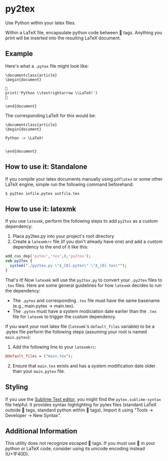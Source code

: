 # py2tex
Use Python within your latex files.

Within a LaTeX file, encapsulate  python code between 🐍 tags.  Anything you print will be inserted into the resulting LaTeX document.

## Example

Here's what a `.pytex` file might look like:
```
\documentclass{article}
\begin{document}

🐍
print('Python \\textrightarrow \\LaTeX!')
🐍

\end{document}
```
The corresponding LaTeX for this would be:
```
\documentclass{article}
\begin{document}

Python -> \LaTeX!


\end{document}
```

## How to use it: Standalone
If you compile your latex documents manually using `pdflatex` or some other LaTeX engine, simple run the following command beforehand:
```
$ py2tex infile.pytex outfile.tex
```

## How to use it: latexmk
If you use `latexmk`, perform the following steps to add `py2tex` as a custom dependency:
1. Place py2tex.py into your project's root directory
2. Create a `latexmkrc` file (if you don't already have one) and add a custom dependency to the end of it like this:
```perl
add_cus_dep('pytex','tex',0,'py2tex');
sub py2tex {
  system("./py2tex.py \"$_[0].pytex\" \"$_[0].tex\"");
}
```

That's it!  Now `latexmk` will use the `py2tex.py` to convert your `.py2tex` files to `.tex` files.  Here are some general guidelines for how `latexmk` decides to run the dependency:
- The `.pytex` and corresponding `.tex` file must have the same basename (e.g., main.pytex -> main.tex).
- The `.pytex` must have a system modiciation date earlier than the `.tex` file for `latexmk` to trigger the custom dependency.

If you want your root latex file (`latexmk`'s `default_files` variable) to be a .pytex file perform the following steps (assuming your root is named `main.pytex`):
1. Add the following line to your `latexmkrc`:
```perl
@default_files = ("main.tex");
```
2. Ensure that `main.tex` exists and has a system modification date older than your `main.pytex` file.

## Styling
If you use the [Sublime Text editor](https://www.sublimetext.com), you might find the `pytex.sublime-syntax` file helpful.  It provides syntax highlighting for pytex files (standard LaTeX outside 🐍 tags, standard python within 🐍 tags).  Import it using "Tools -> Developer -> New Syntax".

## Additional Information
This utility does not recognize escaped 🐍 tags.  If you must use 🐍 in your python or LaTeX code, consider using its unicode encoding instead (U+1F40D).
